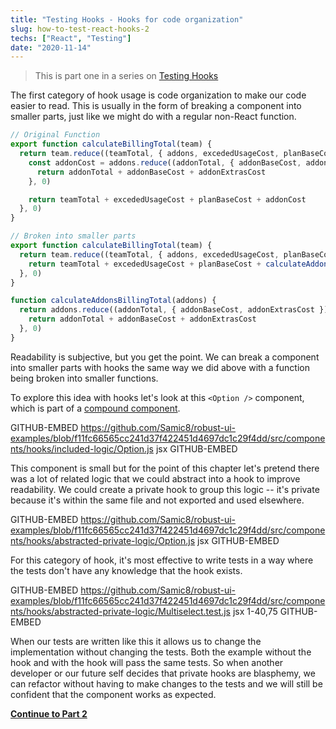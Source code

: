 ```yaml
---
title: "Testing Hooks - Hooks for code organization"
slug: how-to-test-react-hooks-2
techs: ["React", "Testing"]
date: "2020-11-14"
---
```


> This is part one in a series on [Testing Hooks](how-to-test-react-hooks)

The first category of hook usage is code organization to make our code easier to read. This is usually in the form of breaking a component into smaller parts, just like we might do with a regular non-React function.

```jsx
// Original Function
export function calculateBillingTotal(team) {
  return team.reduce((teamTotal, { addons, excededUsageCost, planBaseCost }) => {
    const addonCost = addons.reduce((addonTotal, { addonBaseCost, addonExtrasCost }) => {
      return addonTotal + addonBaseCost + addonExtrasCost
    }, 0)

    return teamTotal + excededUsageCost + planBaseCost + addonCost
  }, 0)
}

// Broken into smaller parts
export function calculateBillingTotal(team) {
  return team.reduce((teamTotal, { addons, excededUsageCost, planBaseCost }) => {
    return teamTotal + excededUsageCost + planBaseCost + calculateAddonsBillingTotal(addons)
  }, 0)
}

function calculateAddonsBillingTotal(addons) {
  return addons.reduce((addonTotal, { addonBaseCost, addonExtrasCost }) => {
    return addonTotal + addonBaseCost + addonExtrasCost
  }, 0)
}
```

Readability is subjective, but you get the point. We can break a component into smaller parts with hooks the same way we did above with a function being broken into smaller functions.

<!-- TODO link to compound component section -->

To explore this idea with hooks let's look at this `<Option />` component, which is part of a [compound component](https://www.samdawson.dev/).

GITHUB-EMBED https://github.com/Samic8/robust-ui-examples/blob/f11fc66565cc241d37f422451d4697dc1c29f4dd/src/components/hooks/included-logic/Option.js jsx GITHUB-EMBED

<!-- TODO link to section about private functions -->

This component is small but for the point of this chapter let's pretend there was a lot of related logic that we could abstract into a hook to improve readability. We could create a private hook to group this logic -- it's private because it's within the same file and not exported and used elsewhere.

GITHUB-EMBED https://github.com/Samic8/robust-ui-examples/blob/f11fc66565cc241d37f422451d4697dc1c29f4dd/src/components/hooks/abstracted-private-logic/Option.js jsx GITHUB-EMBED

For this category of hook, it's most effective to write tests in a way where the tests don't have any knowledge that the hook exists.

GITHUB-EMBED https://github.com/Samic8/robust-ui-examples/blob/f11fc66565cc241d37f422451d4697dc1c29f4dd/src/components/hooks/abstracted-private-logic/Multiselect.test.js jsx 1-40,75 GITHUB-EMBED

When our tests are written like this it allows us to change the implementation without changing the tests. Both the example without the hook and with the hook will pass the same tests. So when another developer or our future self decides that private hooks are blasphemy, we can refactor without having to make changes to the tests and we will still be confident that the component works as expected.

[**Continue to Part 2**](/article/how-to-test-react-hooks-3)
